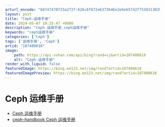 ```yaml
---
arturl_encode: "68747470733a2f2f:626c6f672e6373646e2e6e65742f753031303935333639322f:61727469636c652f64657461696c732f313037343030363138"
layout: post
title: "Ceph-运维手册"
date: 2024-05-07 10:25:47 +0800
description: "Ceph 运维手册_ceph运维手册"
keywords: "ceph运维手册"
categories: ['Ceph']
tags: ['运维手册', 'Ceph']
artid: "107400618"
image:
    path: https://api.vvhan.com/api/bing?rand=sj&artid=107400618
    alt: "Ceph-运维手册"
render_with_liquid: false
featuredImage: https://bing.ee123.net/img/rand?artid=107400618
featuredImagePreview: https://bing.ee123.net/img/rand?artid=107400618
---
```


# Ceph 运维手册

* [Ceph 运维手册](https://legacy.gitbook.com/book/lihaijing/ceph-handbook/details)
* [ceph-handbook Ceph 运维手册](https://github.com/lihaijing/ceph-handbook)